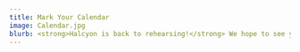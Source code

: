 ```yaml
---
title: Mark Your Calendar
image: Calendar.jpg
blurb: <strong>Halcyon is back to rehearsing!</strong> We hope to see you again for upcoming concerts in the new year!<br/>
---
```

